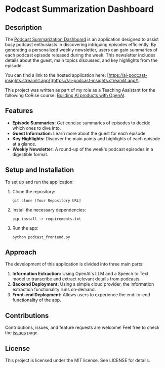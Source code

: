 # Podcast Summarization Dashboard

## Description

The [Podcast Summarization Dashboard](https://ai-podcast-insights.streamlit.app/) is an application designed to assist busy podcast enthusiasts in discovering intriguing episodes efficiently. By generating a personalized weekly newsletter, users can gain summaries of each podcast episode released during the week. This newsletter includes details about the guest, main topics discussed, and key highlights from the episode.

You can find a link to the hosted application here: [https://ai-podcast-insights.streamlit.app/](https://ai-podcast-insights.streamlit.app/).

This project was written as part of my role as a Teaching Assistant for the following CoRise course: [Building AI products with OpenAI](https://corise.com/go/building-ai-products-with-openai-MWKY3).

## Features

- **Episode Summaries:** Get concise summaries of episodes to decide which ones to dive into.
- **Guest Information:** Learn more about the guest for each episode.
- **Key Highlights:** Discover the main points and highlights of each episode at a glance.
- **Weekly Newsletter:** A round-up of the week's podcast episodes in a digestible format.

## Setup and Installation

To set up and run the application:

1. Clone the repository:
   ```
   git clone [Your Repository URL]
   ```

2. Install the necessary dependencies:
   ```
   pip install -r requirements.txt
   ```

3. Run the app:
   ```
   python podcast_frontend.py
   ```

## Approach

The development of this application is divided into three main parts:

1. **Information Extraction:** Using OpenAI's LLM and a Speech to Text model to transcribe and extract relevant details from podcasts.
2. **Backend Deployment:** Using a simple cloud provider, the information extraction functionality runs on-demand.
3. **Front-end Deployment:** Allows users to experience the end-to-end functionality of the app.

## Contributions

Contributions, issues, and feature requests are welcome! Feel free to check the [issues](link-to-your-issues-page) page.

## License

This project is licensed under the MIT license. See LICENSE for details.

